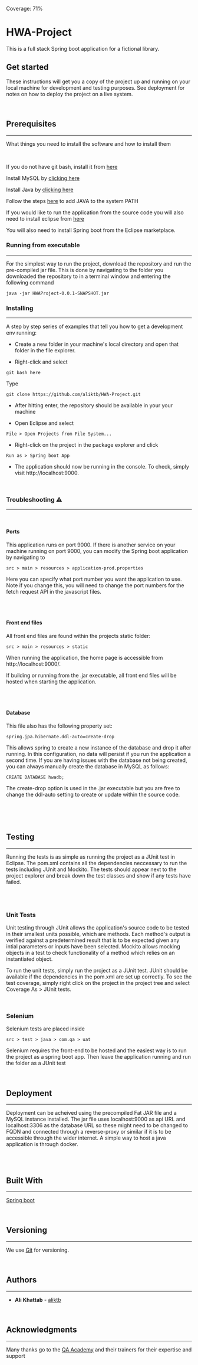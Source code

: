 Coverage: 71%

# HWA-Project

This is a full stack Spring boot application for a fictional library.

## Get started

These instructions will get you a copy of the project up and running on your local machine for development and testing purposes. See deployment for notes on how to deploy the project on a live system.

<br/>

## Prerequisites

---

What things you need to install the software and how to install them

<br/>

If you do not have git bash, install it from <a href=https://git-scm.com/downloads>here</a>

Install MySQL by <a href=https://dev.mysql.com/downloads/windows/installer/8.0.html>clicking here</a>

Install Java by <a href=https://www.oracle.com/java/technologies/downloads/#java8>clicking here</a>

Follow the steps <a href=https://confluence.atlassian.com/doc/setting-the-java_home-variable-in-windows-8895.html>here</a> to add JAVA to the system PATH

If you would like to run the application from the source code you will also need to install eclipse from <a href=https://www.eclipse.org/>here</a>

You will also need to install Spring boot from the Eclipse marketplace.

### Running from executable

---

For the simplest way to run the project, download the repository and run the pre-compiled jar file. This is done by navigating to the folder you downloaded the repository to in a terminal window and entering the following command

```
java -jar HWAProject-0.0.1-SNAPSHOT.jar
```

### Installing

---

A step by step series of examples that tell you how to get a development env running:

- Create a new folder in your machine's local directory and open that folder in the file explorer.

- Right-click and select

```
git bash here
```

Type

```
git clone https://github.com/aliktb/HWA-Project.git
```

- After hitting enter, the repository should be available in your your machine

- Open Eclipse and select

```
File > Open Projects from File System...
```

- Right-click on the project in the package explorer and click

```
Run as > Spring boot App
```

- The application should now be running in the console. To check, simply visit http://localhost:9000.

<br/>

### Troubleshooting :warning:

---

<br/>

#### Ports

This application runs on port 9000. If there is another service on your machine running on port 9000, you can modify the Spring boot application by navigating to

```
src > main > resources > application-prod.properties
```

Here you can specify what port number you want the application to use. Note if you change this, you will need to change the port numbers for the fetch request API in the javascript files.

<br/>
<br/>

#### Front end files

All front end files are found within the projects static folder:

```
src > main > resources > static
```

When running the application, the home page is accessible from http://localhost:9000/.

If building or running from the .jar executable, all front end files will be hosted when starting the application.

<br/>
<br/>

#### Database

This file also has the following property set:

```
spring.jpa.hibernate.ddl-auto=create-drop
```

This allows spring to create a new instance of the database and drop it after running. In this configuration, no data will persist if you run the application a second time. If you are having issues with the database not being created, you can always manually create the database in MySQL as follows:

```
CREATE DATABASE hwadb;
```

The create-drop option is used in the .jar executable but you are free to change the ddl-auto setting to create or update within the source code.

<br/>
<br/>
<br/>

## Testing

---

Running the tests is as simple as running the project as a JUnit test in Eclipse. The pom.xml contains all the dependencies neccessary to run the tests including JUnit and Mockito. The tests should appear next to the project explorer and break down the test classes and show if any tests have failed.

<br/>
<br/>

### Unit Tests

Unit testing through JUnit allows the application's source code to be tested in their smallest units possible, which are methods. Each method's output is verified against a predetermined result that is to be expected given any intial parameters or inputs have been selected. Mockito allows mocking objects in a test to check functionality of a method which relies on an instantiated object.

To run the unit tests, simply run the project as a JUnit test. JUnit should be available if the dependencies in the pom.xml are set up correctly. To see the test coverage, simply right click on the project in the project tree and select Coverage As > JUnit tests.

<br/>

### Selenium

Selenium tests are placed inside

```
src > test > java > com.qa > uat
```

Selenium requires the front-end to be hosted and the easiest way is to run the project as a spring boot app. Then leave the application running and run the folder as a JUnit test

<br/>

## Deployment

---

Deployment can be acheived using the precompiled Fat JAR file and a MySQL instance installed. The jar file uses localhost:9000 as api URL and localhost:3306 as the database URL so these might need to be changed to FQDN and connected through a reverse-proxy or similar if it is to be accessible through the wider internet. A simple way to host a java application is through docker.

<br/>
<br/>

## Built With

---

[Spring boot](https://spring.io/projects/spring-boot)

<br/>

## Versioning

---

We use [Git](https://git-scm.com/) for versioning.

<br/>

## Authors

---

- **Ali Khattab** - [aliktb](https://github.com/aliktb)

<br/>

## Acknowledgments

---

Many thanks go to the [QA Academy](https://www.qa.com/) and their trainers for their expertise and support
